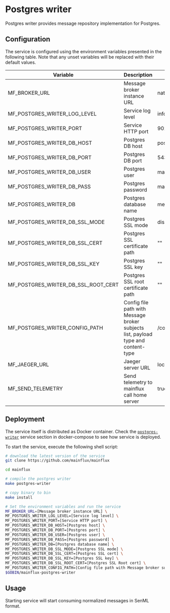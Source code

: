 # Postgres writer

Postgres writer provides message repository implementation for Postgres.

## Configuration

The service is configured using the environment variables presented in the
following table. Note that any unset variables will be replaced with their
default values.

| Variable                            | Description                                                                       | Default                |
| ----------------------------------- | --------------------------------------------------------------------------------- | ---------------------- |
| MF_BROKER_URL                       | Message broker instance URL                                                       | nats://localhost:4222  |
| MF_POSTGRES_WRITER_LOG_LEVEL        | Service log level                                                                 | info                   |
| MF_POSTGRES_WRITER_PORT             | Service HTTP port                                                                 | 9010                    |
| MF_POSTGRES_WRITER_DB_HOST          | Postgres DB host                                                                  | postgres               |
| MF_POSTGRES_WRITER_DB_PORT          | Postgres DB port                                                                  | 5432                   |
| MF_POSTGRES_WRITER_DB_USER          | Postgres user                                                                     | mainflux               |
| MF_POSTGRES_WRITER_DB_PASS          | Postgres password                                                                 | mainflux               |
| MF_POSTGRES_WRITER_DB               | Postgres database name                                                            | messages               |
| MF_POSTGRES_WRITER_DB_SSL_MODE      | Postgres SSL mode                                                                 | disabled               |
| MF_POSTGRES_WRITER_DB_SSL_CERT      | Postgres SSL certificate path                                                     | ""                     |
| MF_POSTGRES_WRITER_DB_SSL_KEY       | Postgres SSL key                                                                  | ""                     |
| MF_POSTGRES_WRITER_DB_SSL_ROOT_CERT | Postgres SSL root certificate path                                                | ""                     |
| MF_POSTGRES_WRITER_CONFIG_PATH      | Config file path with Message broker subjects list, payload type and content-type | /config.toml                   |
| MF_JAEGER_URL                       | Jaeger server URL                                                                 | localhost:6831         |
| MF_SEND_TELEMETRY                   | Send telemetry to mainflux call home server                                       | true                   |

## Deployment

The service itself is distributed as Docker container. Check the [`postgres-writer`](https://github.com/mainflux/mainflux/blob/master/docker/addons/postgres-writer/docker-compose.yml#L34-L59) service section in docker-compose to see how service is deployed.

To start the service, execute the following shell script:

```bash
# download the latest version of the service
git clone https://github.com/mainflux/mainflux

cd mainflux

# compile the postgres writer
make postgres-writer

# copy binary to bin
make install

# Set the environment variables and run the service
MF_BROKER_URL=[Message broker instance URL] \
MF_POSTGRES_WRITER_LOG_LEVEL=[Service log level] \
MF_POSTGRES_WRITER_PORT=[Service HTTP port] \
MF_POSTGRES_WRITER_DB_HOST=[Postgres host] \
MF_POSTGRES_WRITER_DB_PORT=[Postgres port] \
MF_POSTGRES_WRITER_DB_USER=[Postgres user] \
MF_POSTGRES_WRITER_DB_PASS=[Postgres password] \
MF_POSTGRES_WRITER_DB=[Postgres database name] \
MF_POSTGRES_WRITER_DB_SSL_MODE=[Postgres SSL mode] \
MF_POSTGRES_WRITER_DB_SSL_CERT=[Postgres SSL cert] \
MF_POSTGRES_WRITER_DB_SSL_KEY=[Postgres SSL key] \
MF_POSTGRES_WRITER_DB_SSL_ROOT_CERT=[Postgres SSL Root cert] \
MF_POSTGRES_WRITER_CONFIG_PATH=[Config file path with Message broker subjects list, payload type and content-type] \
$GOBIN/mainflux-postgres-writer
```

## Usage

Starting service will start consuming normalized messages in SenML format.
